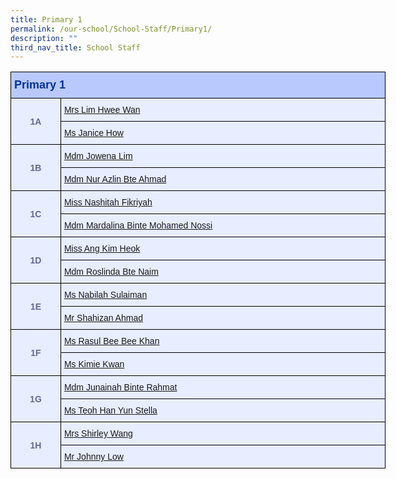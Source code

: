 ```yaml
---
title: Primary 1
permalink: /our-school/School-Staff/Primary1/
description: ""
third_nav_title: School Staff
---
```

<table class="tg" style="undefined;table-layout: fixed; width: 600px">
<colgroup>
<col style="width: 80px">
<col style="width: 520px">
</colgroup>
<thead>
  <tr>
    <th class="tg-s25z" colspan="2">Primary 1</th>
  </tr>
</thead>
<tbody>
  <tr>
    <td class="tg-18eh" rowspan="2">1A</td>
    <td class="tg-73oq"><a href="mailto:cheong_hwee_wan@schools.gov.sg">Mrs Lim Hwee Wan</a></td></tr>
  <tr>
    <td class="tg-73oq"><a href="mailto:janice_how_sui_yen@schools.gov.sg">Ms Janice How</a></td></tr>
  <tr>
    <td class="tg-18eh" rowspan="2">1B</td>
    <td class="tg-73oq"><a href="mailto:jowena_lim_lifen@schools.gov.sg">Mdm Jowena Lim</td></tr>
  <tr>
    <td class="tg-73oq"><a href="mailto:nur_azlin_ahmad@schools.gov.sg">Mdm Nur Azlin Bte Ahmad</a></td></tr>
  <tr>
    <td class="tg-18eh" rowspan="2">1C</td>
    <td class="tg-73oq"><a href="mailto:nashitah_fikriyah_sabari@schools.gov.sg">Miss Nashitah Fikriyah</a></td></tr>
  <tr>
    <td class="tg-73oq"><a href="mailto:mardalina_mohamed_nossi@schools.gov.sg">Mdm Mardalina Binte Mohamed Nossi</a></td></tr>
  <tr>
    <td class="tg-18eh" rowspan="2">1D</td>
    <td class="tg-73oq"><a href="mailto:ang_kim_heok@schools.gov.sg">Miss Ang Kim Heok</a></td></tr>
  <tr>
    <td class="tg-73oq"><a href="mailto:roslinda_naim@schools.gov.sg">Mdm Roslinda Bte Naim</a></td></tr>
  <tr>
    <td class="tg-18eh" rowspan="2">1E</td>
    <td class="tg-73oq"><a href="mailto:nabilah_sulaiman@schools.gov.sg">Ms Nabilah Sulaiman</a></td></tr>
  <tr>
    <td class="tg-73oq"><a href="mailto:shahizan_b_ahmad@schools.gov.sg">Mr Shahizan Ahmad</a></td></tr>
  <tr>
    <td class="tg-18eh" rowspan="2">1F</td>
    <td class="tg-73oq"><a href="mailto:rasul_bee_bee_khan@schools.gov.sg">Ms Rasul Bee Bee Khan</a></td></tr>
  <tr>
    <td class="tg-73oq"><a href="mailto:kimie_kwan@schools.gov.sg">Ms Kimie Kwan</a></td></tr>
  <tr>
    <td class="tg-18eh" rowspan="2">1G</td>
    <td class="tg-73oq"><a href="mailto:junainah_rahmat@schools.gov.sg">Mdm Junainah Binte Rahmat</a></td></tr>
  <tr>
    <td class="tg-73oq"><a href="mailto:teoh_han_yun@schools.gov.sg">Ms Teoh Han Yun Stella</a></td></tr>
  <tr>
    <td class="tg-18eh" rowspan="2">1H</td>
    <td class="tg-73oq"><a href="mailto:tan_seok_ling_shirley@schools.gov.sg">Mrs Shirley Wang</a></td></tr>
  <tr>
    <td class="tg-73oq"><a href="mailto:low_chan_wee@schools.gov.sg">Mr Johnny Low</a></td></tr>
</tbody>
</table>
<style type="text/css">
.tg  {border-collapse:collapse;border-color:#aabcfe;border-spacing:0;}
.tg td{background-color:#e8edff;border-color:#aabcfe;border-style:solid;border-width:1px;color:#669;
  font-family:Arial, sans-serif;font-size:14px;overflow:hidden;padding:10px 5px;word-break:normal;}
.tg th{background-color:#b9c9fe;border-color:#aabcfe;border-style:solid;border-width:1px;color:#039;
  font-family:Arial, sans-serif;font-size:14px;font-weight:normal;overflow:hidden;padding:10px 5px;word-break:normal;}
.tg .tg-18eh{border-color:#000000;font-weight:bold;text-align:center;vertical-align:middle}
.tg .tg-s25z{border-color:#000000;font-size:18px;font-weight:bold;text-align:left;vertical-align:top}
.tg .tg-73oq{border-color:#000000;text-align:left;vertical-align:top}
</style>